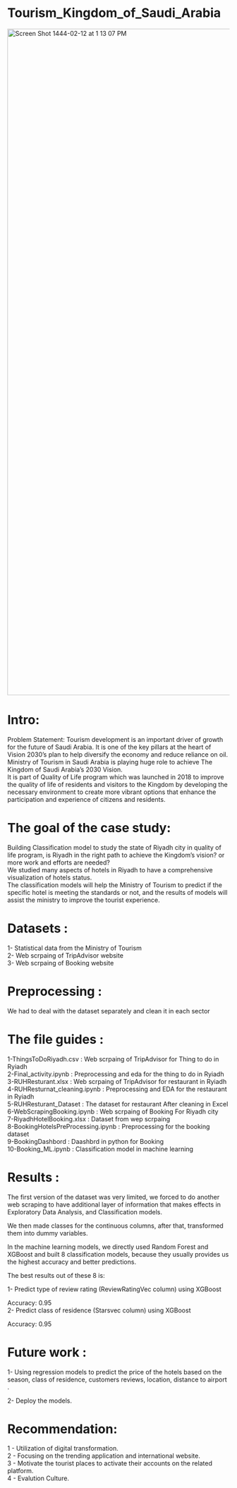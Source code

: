 # Tourism_Kingdom_of_Saudi_Arabia
<img width="1512" alt="Screen Shot 1444-02-12 at 1 13 07 PM" src="https://user-images.githubusercontent.com/94755943/189503586-5d19cc99-a07d-4528-8aef-5b9ac904a7d4.png">


# Intro:
Problem Statement: Tourism development is an important driver of growth for the future of Saudi Arabia. It is one of the key pillars at the heart of Vision 2030’s plan to help diversify the economy and reduce reliance on oil. Ministry of Tourism in Saudi Arabia is playing huge role to achieve The Kingdom of Saudi Arabia’s 2030 Vision.<br />
It is part of Quality of Life program which was launched in 2018 to improve the quality of life of residents and visitors to the Kingdom by developing the necessary environment to create more vibrant options that enhance the participation and experience of citizens and residents.


# The goal of the case study:
Building Classification model to study the state of Riyadh city in quality of life program, is Riyadh in the right path to achieve the Kingdom’s vision? or more work and efforts are needed?<br />
We studied many aspects of hotels in Riyadh to have a comprehensive visualization of hotels status. <br /> The classification models will help the Ministry of Tourism to predict if the specific hotel is meeting the standards or not, and the results of models will assist the ministry to improve the tourist experience.


# Datasets :

1- Statistical data from the Ministry of Tourism <br />
2- Web scrpaing of TripAdvisor website <br />
3- Web scrpaing of Booking website

# Preprocessing :
We had to deal with the dataset separately and clean it in each sector 

# The file guides :
1-ThingsToDoRiyadh.csv : Web scrpaing of TripAdvisor for Thing to do in Ryiadh <br />
2-Final_activity.ipynb : Preprocessing and eda for the thing to do in Ryiadh <br />
3-RUHResturant.xlsx :  Web scrpaing of TripAdvisor for restaurant in Ryiadh <br />
4-RUHResturnat_cleaning.ipynb : Preprocessing and EDA for the restaurant in Ryiadh <br />
5-RUHResturant_Dataset : The dataset for restaurant After cleaning in Excel <br />
6-WebScrapingBooking.ipynb : Web scrpaing of Booking For Riyadh city <br /> 
7-RiyadhHotelBooking.xlsx : Dataset from wep scrpaing <br />
8-BookingHotelsPreProcessing.ipynb :  Preprocessing for the booking dataset <br />
9-BookingDashbord : Daashbrd in python for Booking  <br />
10-Booking_ML.ipynb : Classification model in machine learning <br />


# Results :
The first version of the dataset was very limited, we forced to do another web scraping to have additional layer of information that makes effects in Exploratory Data Analysis, and Classification models.

We then made classes for the continuous columns, after that, transformed them into dummy variables.

In the machine learning models, we directly used Random Forest and XGBoost and built 8 classification models, because they usually provides us the highest accuracy and better predictions.

The best results out of these 8 is:<br />

1- Predict type of review rating (ReviewRatingVec column) using XGBoost<br />

Accuracy: 0.95 <br />
2- Predict class of residence (Starsvec column) using XGBoost <br />

Accuracy: 0.95 <br />
# Future work :

1- Using regression models to predict the price of the hotels based on the season, class of residence, customers reviews, location, distance to airport . <br />

2- Deploy the models. <br />


# Recommendation:
1 - Utilization of digital transformation. <br />
2 - Focusing on the trending application and international website. <br />
3 - Motivate the tourist places to activate their accounts on the related platform. <br />
4 - Evalution Culture. <br />

